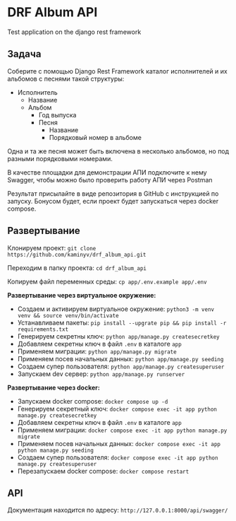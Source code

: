# DRF Album API

Test application on the django rest framework

## Задача

Соберите с помощью Django Rest Framework каталог исполнителей и их альбомов с песнями такой структуры:

- Исполнитель
  - Название
  - Альбом
    - Год выпуска
    - Песня
      - Название
      - Порядковый номер в альбоме

Одна и та же песня может быть включена в несколько альбомов, но под разными порядковыми номерами.

В качестве площадки для демонстрации АПИ подключите к нему Swagger, чтобы можно было проверить работу АПИ через Postman

Результат присылайте в виде репозитория в GitHub с инструкцией по запуску. 
Бонусом будет, если проект будет запускаться через docker compose.

## Развертывание

Клонируем проект: `git clone https://github.com/kaminyv/drf_album_api.git`

Переходим в папку проекта: `cd drf_album_api`

Копируем файл переменных среды: `cp app/.env.example app/.env`

**Развертывание через виртуальное окружение:**

- Создаем и активируем виртуальное окружение: `python3 -m venv venv && source venv/bin/activate`
- Устанавливаем пакеты: `pip install --upgrate pip && pip install -r requirements.txt`
- Генерируем секретны ключ: `python app/manage.py createsecretkey`
- Добавляем секретны ключ в файл `.env` в каталоге `app`
- Применяем миграции: `python app/manage.py migrate`
- Применяем посев начальных данных: `python app/manage.py seeding`
- Создаем супер пользователя: `python app/manage.py createsuperuser`
- Запускаем dev сервер: `python app/manage.py runserver`

**Развертывание через docker:**

- Запускаем docker compose: `docker compose up -d`
- Генерируем секретный ключ: `docker compose exec -it app python manage.py createsecretkey`
- Добавляем секретны ключ в файл `.env` в каталоге `app`
- Применяем миграции: `docker compose exec -it app python manage.py migrate`
- Применяем посев начальных данных: `docker compose exec -it app python manage.py seeding`
- Создаем супер пользователя: `docker compose exec -it app python manage.py createsuperuser`
- Перезапускаем docker compose: `docker compose restart`
 
## API

Документация находится по адресу: `http://127.0.0.1:8000/api/swagger/`
